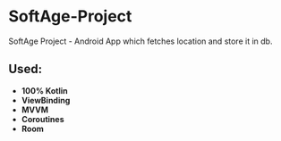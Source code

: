# SoftAge-Project
SoftAge Project - Android App which fetches location and store it in db.

## Used:
- **100% Kotlin**
- **ViewBinding**
- **MVVM**
- **Coroutines**
- **Room**
